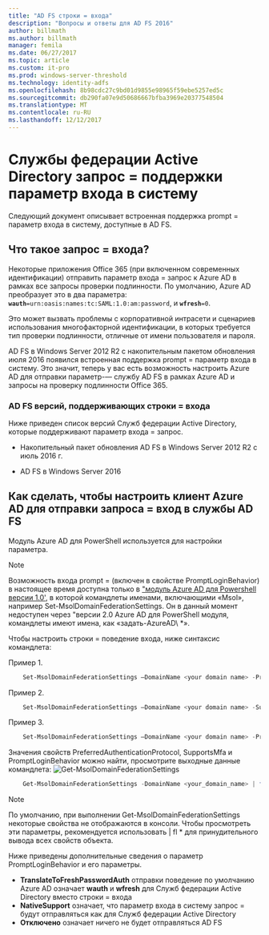 ```yaml
---
title: "AD FS строки = входа"
description: "Вопросы и ответы для AD FS 2016"
author: billmath
ms.author: billmath
manager: femila
ms.date: 06/27/2017
ms.topic: article
ms.custom: it-pro
ms.prod: windows-server-threshold
ms.technology: identity-adfs
ms.openlocfilehash: 8b98cdc27c9bd01d9855e98965f59ebe5257ed5c
ms.sourcegitcommit: db290fa07e9d50686667bfba3969e20377548504
ms.translationtype: MT
ms.contentlocale: ru-RU
ms.lasthandoff: 12/12/2017
---
```

# <a name="active-directory-federation-services-promptlogin-parameter-support"></a>Службы федерации Active Directory запрос = поддержки параметр входа в систему
Следующий документ описывает встроенная поддержка prompt = параметр входа в систему, доступные в AD FS.

## <a name="what-is-promptlogin"></a>Что такое запрос = входа?  

Некоторые приложения Office 365 (при включенном современных идентификации) отправить параметр входа = запрос к Azure AD в рамках все запросы проверки подлинности.  По умолчанию, Azure AD преобразует это в два параметра: <code><b>wauth</b>=urn:oasis:names:tc:SAML:1.0:am:password</code>, и <code><b>wfresh</b>=0</code>.

Это может вызвать проблемы с корпоративной интрасети и сценариев использования многофакторной идентификации, в которых требуется тип проверки подлинности, отличные от имени пользователя и пароля.  

AD FS в Windows Server 2012 R2 с накопительным пакетом обновления июля 2016 появился встроенная поддержка prompt = параметр входа в систему.  Это значит, теперь у вас есть возможность настроить Azure AD для отправки параметр-— службу AD FS в рамках Azure AD и запросы на проверку подлинности Office 365.

### <a name="ad-fs-versions-that-support-promptlogin"></a>AD FS версий, поддерживающих строки = входа
Ниже приведен список версий Служб федерации Active Directory, которые поддерживают параметр входа = запрос.

- Накопительный пакет обновления AD FS в Windows Server 2012 R2 с июль 2016 г.

- AD FS в Windows Server 2016

## <a name="how-do-to-configure-your-azure-ad-tenant-to-send-promptlogin-to-ad-fs"></a>Как сделать, чтобы настроить клиент Azure AD для отправки запроса = вход в службы AD FS

Модуль Azure AD для PowerShell используется для настройки параметра.

> [!NOTE]
> Возможность входа prompt = (включен в свойстве PromptLoginBehavior) в настоящее время доступна только в ["модуль Azure AD для Powershell версии 1.0'](https://connect.microsoft.com/site1164/Downloads/DownloadDetails.aspx?DownloadID=59185), в которой командлеты именами, включающими «Msol», например Set-MsolDomainFederationSettings.  Он в данный момент недоступен через "версии 2.0 Azure AD для PowerShell модуля, командлеты имеют имена, как «задать-AzureAD\ *».

Чтобы настроить строки = поведение входа, ниже синтаксис командлета:

Пример 1.
```powershell
    Set-MsolDomainFederationSettings –DomainName <your domain name> -PreferredAuthenticationProtocol <your current protocol setting> 
```

Пример 2.
```powershell
    Set-MsolDomainFederationSettings –DomainName <your domain name> -SupportsMfa <$True|$False>
```

Пример 3.
```powershell
    Set-MsolDomainFederationSettings –DomainName <your domain name> -PromptLoginBehavior <TranslateToFreshPasswordAuth|NativeSupport|Disabled>
```

 
 Значения свойств PreferredAuthenticationProtocol, SupportsMfa и PromptLoginBehavior можно найти, просмотрите выходные данные командлета: ![Get-MsolDomainFederationSettings](media/AD-FS-Prompt-Login/GetMsol.png)
```powershell
    Get-MsolDomainFederationSettings -DomainName <your_domain_name> | fl *
 ```
> [!NOTE]
> По умолчанию, при выполнении Get-MsolDomainFederationSettings некоторые свойства не отображаются в консоли.  Чтобы просмотреть эти параметры, рекомендуется использовать | fl * для принудительного вывода всех свойств объекта.


Ниже приведены дополнительные сведения о параметр PromptLoginBehavior и его параметры.
   
   - <b>TranslateToFreshPasswordAuth</b> отправки поведение по умолчанию Azure AD означает <b>wauth</b> и <b>wfresh</b> для Служб федерации Active Directory вместо строки = входа
   - <b>NativeSupport</b> означает, что параметр входа в систему запрос = будут отправляться как для Служб федерации Active Directory
   - <b>Отключено</b> означает ничего не будет отправляться AD FS

